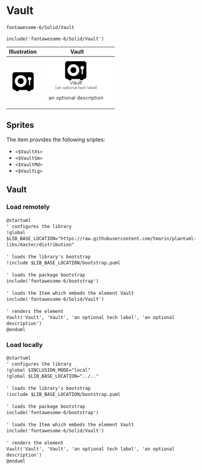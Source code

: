 # Vault


```text
fontawesome-6/Solid/Vault
```

```text
include('fontawesome-6/Solid/Vault')
```



| Illustration | Vault |
| :---: | :---: |
| ![illustration for Illustration](../../fontawesome-6/Solid/Vault.png) | ![illustration for Vault](../../fontawesome-6/Solid/Vault.Local.png) |



## Sprites
The item provides the following sriptes:

- `<$VaultXs>`
- `<$VaultSm>`
- `<$VaultMd>`
- `<$VaultLg>`





## Vault

### Load remotely
```plantuml
@startuml
' configures the library
!global $LIB_BASE_LOCATION="https://raw.githubusercontent.com/tmorin/plantuml-libs/master/distribution"

' loads the library's bootstrap
!include $LIB_BASE_LOCATION/bootstrap.puml

' loads the package bootstrap
include('fontawesome-6/bootstrap')

' loads the Item which embeds the element Vault
include('fontawesome-6/Solid/Vault')

' renders the element
Vault('Vault', 'Vault', 'an optional tech label', 'an optional description')
@enduml
```

### Load locally
```plantuml
@startuml
' configures the library
!global $INCLUSION_MODE="local"
!global $LIB_BASE_LOCATION="../.."

' loads the library's bootstrap
!include $LIB_BASE_LOCATION/bootstrap.puml

' loads the package bootstrap
include('fontawesome-6/bootstrap')

' loads the Item which embeds the element Vault
include('fontawesome-6/Solid/Vault')

' renders the element
Vault('Vault', 'Vault', 'an optional tech label', 'an optional description')
@enduml
```

